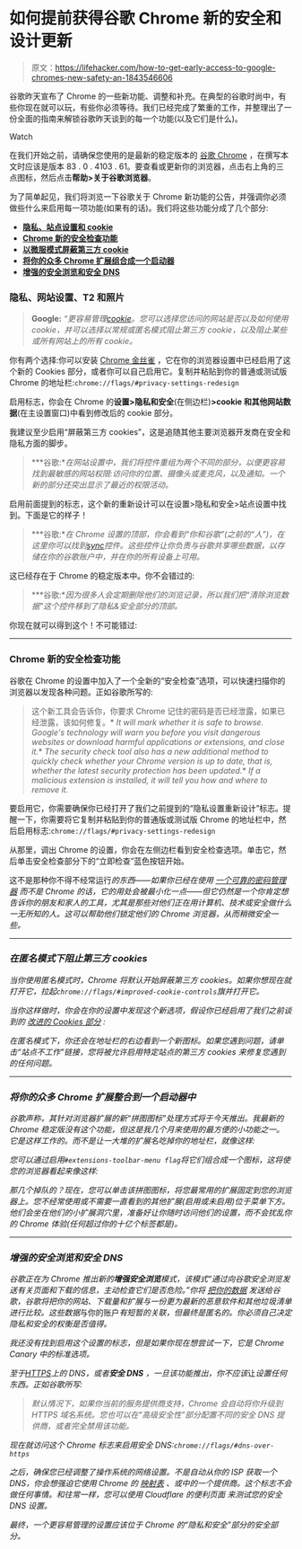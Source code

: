 # 如何提前获得谷歌 Chrome 新的安全和设计更新

> 原文：<https://lifehacker.com/how-to-get-early-access-to-google-chromes-new-safety-an-1843546606>

谷歌昨天宣布了 Chrome 的一些新功能、调整和补充。在典型的谷歌时尚中，有些你现在就可以玩，有些你必须等待。我们已经完成了繁重的工作，并整理出了一份全面的指南来解锁谷歌昨天谈到的每一个功能(以及它们是什么)。

Watch

在我们开始之前，请确保您使用的是最新的稳定版本的 [谷歌 Chrome](https://www.google.com/chrome/) ，在撰写本文时应该是版本 83 . 0 . 4103 . 61。要查看或更新你的浏览器，点击右上角的三点图标，然后点击**帮助>关于谷歌浏览器**。

为了简单起见，我们将浏览一下谷歌关于 Chrome 新功能的公告，并强调你必须做些什么来启用每一项功能(如果有的话)。我们将这些功能分成了几个部分:

*   [**隐私、站点设置和 cookie**](#privacy)
*   [**Chrome 新的安全检查功能**](#safety)
*   [**以微服模式屏蔽第三方 cookie**](#cookies)
*   [**将你的众多 Chrome 扩展组合成一个启动器**](#launche)
*   [**增强的安全浏览和安全 DNS**](#securedns)

### 隐私、网站设置、T2 和照片

> **Google:** *“更容易管理*[*cookie*](https://support.google.com/chrome/answer/95647?co=GENIE.Platform%3DDesktop&hl=en-GB)*。您可以选择您访问的网站是否以及如何使用 cookie，并可以选择以常规或匿名模式阻止第三方 cookie，以及阻止某些或所有网站上的所有 cookie。*

你有两个选择:你可以安装 [Chrome 金丝雀](https://www.google.com/chrome/canary/) ，它在你的浏览器设置中已经启用了这个新的 Cookies 部分，或者你可以自己启用它。复制并粘贴到你的普通或测试版 Chrome 的地址栏:`chrome://flags/#privacy-settings-redesign`

启用标志，你会在 Chrome 的**设置>隐私和安全**(在侧边栏)**>cookie 和其他网站数据**(在主设置窗口)中看到修改后的 cookie 部分。

我建议至少启用“屏蔽第三方 cookies”，这是追随其他主要浏览器开发商在安全和隐私方面的脚步。

> ***谷歌:**在网站设置中，我们将控件重组为两个不同的部分，以便更容易找到最敏感的网站权限:访问你的位置、摄像头或麦克风，以及通知。一个新的部分还突出显示了最近的权限活动。*

启用前面提到的标志，这个新的重新设计可以在设置>隐私和安全>站点设置中找到。下面是它的样子！

> ***谷歌:**在 Chrome 设置的顶部，你会看到“你和谷歌”(之前的“人”)，在这里你可以找到*[*sync*](https://support.google.com/chrome/answer/185277?co=GENIE.Platform%3DDesktop&hl=en-GB)*控件。这些控件让你负责与谷歌共享哪些数据，以存储在你的谷歌账户中，并在你的所有设备上可用。*

这已经存在于 Chrome 的稳定版本中。你不会错过的:

> ***谷歌:**因为很多人会定期删除他们的浏览记录，所以我们把“清除浏览数据”这个控件移到了隐私&安全部分的顶部。*

你现在就可以得到这个！不可能错过:

* * *

### Chrome 新的安全检查功能

谷歌在 Chrome 的设置中加入了一个全新的“安全检查”选项，可以快速扫描你的浏览器以发现各种问题。正如谷歌所写的:

> 这个新工具会告诉你，你要求 Chrome 记住的密码是否已经泄露，如果已经泄露，该如何修复。*   *It will mark whether it is safe to browse. Google's technology will warn you before you visit dangerous websites or download harmful applications or extensions, and close it.**   *The security check tool also has a new additional method to quickly check whether your Chrome version is up to date, that is, whether the latest security protection has been updated.**   *If a malicious extension is installed, it will tell you how and where to remove it.*

要启用它，你需要确保你已经打开了我们之前提到的“隐私设置重新设计”标志。提醒一下，你需要将它复制并粘贴到你的普通版或测试版 Chrome 的地址栏中，然后启用标志:`chrome://flags/#privacy-settings-redesign`

从那里，调出 Chrome 的设置，你会在左侧边栏看到安全检查选项。单击它，然后单击安全检查部分下的“立即检查”蓝色按钮开始。

这不是那种你不得不经常运行*的东西——如果你已经在使用 [一个可靠的密码管理器](https://lifehacker.com/the-five-best-password-managers-5529133) 而不是 Chrome 的话，它的用处会被最小化一点——但它仍然是一个你肯定想告诉你的朋友和家人的工具，尤其是那些对他们正在用计算机、技术或安全做什么一无所知的人。这可以帮助他们锁定他们的 Chrome 浏览器，从而稍微安全一些。*

* * *

### *在匿名模式下阻止第三方 cookies*

*当你使用匿名模式时，Chrome 将默认开始屏蔽第三方 cookies。如果你想现在就打开它，拉起`chrome://flags/#improved-cookie-controls`旗并打开它。*

*当你这样做时，你会在你的设置中发现这个新选项，假设你已经启用了我们之前谈到的 [改进的 Cookies 部分](#privacy) :*

*在匿名模式下，你还会在地址栏的右边看到一个新图标。如果您遇到问题，请单击“站点不工作”链接，您将被允许启用特定站点的第三方 cookies 来修复您遇到的任何问题。*

* * *

### *将你的众多 Chrome 扩展整合到一个启动器中*

*谷歌声称，其针对浏览器扩展的新“拼图图标”处理方式将于今天推出。我最新的 Chrome 稳定版没有这个功能，但这是我几个月来使用的最方便的小功能之一。它是这样工作的。而不是让一大堆的扩展名吃掉你的地址栏，就像这样:*

*您可以通过启用`#extensions-toolbar-menu flag`将它们组合成一个图标，这将使您的浏览器看起来像这样:*

*那几个掉队的？现在，您可以单击该拼图图标，将您最常用的扩展固定到您的浏览器上。您不经常使用或不需要一直看到的其他扩展(启用或未启用)位于菜单下方。他们会坐在他们的小扩展洞穴里，准备好让你随时访问他们的设置，而不会扰乱你的 Chrome 体验(任何超过你的十亿个标签都是)。*

* * *

### *增强的安全浏览和安全 DNS*

*谷歌正在为 Chrome 推出新的**增强安全浏览**模式，该模式“通过向谷歌安全浏览发送有关页面和下载的信息，主动检查它们是否危险。”你将 [把你的数据](https://www.google.com/chrome/privacy/whitepaper.html) 发送给谷歌，谷歌将把你的网站、下载量和扩展与一份更为最新的恶意软件和其他垃圾清单进行比较。这些数据*与你的账户*有短暂的关联，但最终是匿名的。你必须自己决定隐私和安全的权衡是否值得。*

*我还没有找到启用这个设置的标志，但是如果你现在想尝试一下，它是 Chrome Canary 中的标准选项。*

*至于[HTTPS](https://lifehacker.com/how-to-enable-dns-over-https-in-your-web-browser-1841909057)上的 DNS，或者**安全 DNS** ，一旦该功能推出，你不应该*让*设置任何东西。正如谷歌所写:*

> *默认情况下，如果你当前的服务提供商支持，Chrome 会自动将你升级到 HTTPS 域名系统。您也可以在“高级安全性”部分配置不同的安全 DNS 提供商，或者完全禁用该功能。*

*现在就访问这个 Chrome 标志来启用安全 DNS:`chrome://flags/#dns-over-https`*

*之后，确保您已经调整了操作系统的网络设置。不是自动从你的 ISP 获取一个 DNS，你会想强迫它使用 Chrome 的 [映射表](https://www.chromium.org/developers/dns-over-https) 、或中的一个提供商。这个标志不会做任何事情。和往常一样，您可以使用 Cloudflare 的便利页面 来测试您的安全 DNS 设置。* 

*最终，一个更容易管理的设置应该位于 Chrome 的“隐私和安全”部分的安全部分。*
